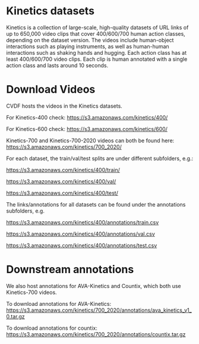 # Kinetics datasets

Kinetics is a collection of large-scale, high-quality datasets of URL links of up to 650,000 video clips that cover 400/600/700 human action classes, depending on the dataset version. The videos include human-object interactions such as playing instruments, as well as human-human interactions such as shaking hands and hugging. Each action class has at least 400/600/700 video clips. Each clip is human annotated with a single action class and lasts around 10 seconds.


# Download Videos


CVDF hosts the videos in the Kinetics datasets.

For Kinetics-400 check:
https://s3.amazonaws.com/kinetics/400/

For Kinetics-600 check:
https://s3.amazonaws.com/kinetics/600/

Kinetics-700 and Kinetics-700-2020 videos can both be found here:
https://s3.amazonaws.com/kinetics/700_2020/

For each dataset, the train/val/test splits are under different subfolders, e.g.:

https://s3.amazonaws.com/kinetics/400/train/

https://s3.amazonaws.com/kinetics/400/val/

https://s3.amazonaws.com/kinetics/400/test/



The links/annotations for all datasets can be found under the annotations subfolders, e.g.

https://s3.amazonaws.com/kinetics/400/annotations/train.csv

https://s3.amazonaws.com/kinetics/400/annotations/val.csv

https://s3.amazonaws.com/kinetics/400/annotations/test.csv


# Downstream annotations

We also host annotations for AVA-Kinetics and Countix, which both use Kinetics-700 videos. 

To download annotations for AVA-Kinetics:
https://s3.amazonaws.com/kinetics/700_2020/annotations/ava_kinetics_v1_0.tar.gz

To download annotations for countix:
https://s3.amazonaws.com/kinetics/700_2020/annotations/countix.tar.gz

